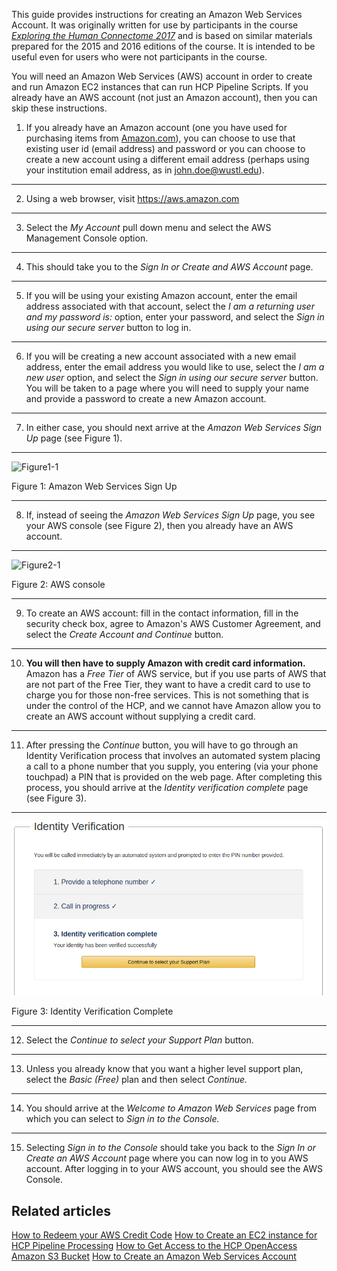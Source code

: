 This guide provides instructions for creating an Amazon Web Services Account. It was originally written for use by participants in the course *[Exploring the Human Connectome 2017](https://store.humanconnectome.org/courses/2017/exploring-the-human-connectome.php)* and is based on similar materials prepared for the 2015 and 2016 editions of the course. It is intended to be useful even for users who were not participants in the course.

You will need an Amazon Web Services (AWS) account in order to create and run Amazon EC2 instances that can run HCP Pipeline Scripts. If you already have an AWS account (not just an Amazon account), then you can skip these instructions.

1. If you already have an Amazon account (one you have used for purchasing items from [Amazon.com](http://Amazon.com)), you can choose to use that existing user id (email address) and password or you can choose to create a new account using a different email address (perhaps using your institution email address, as in [john.doe@wustl.edu](mailto:john.doe@wustl.edu)).  


---
2. Using a web browser, visit <https://aws.amazon.com>

---
3. Select the *My Account* pull down menu and select the AWS Management Console option.  


---
4. This should take you to the *Sign In or Create and AWS Account* page.  


---
5. If you will be using your existing Amazon account, enter the email address associated with that account, select the *I am a returning user and my password is:* option, enter your password, and select the *Sign in using our secure server* button to log in.

---
6. If you will be creating a new account associated with a new email address, enter the email address you would like to use, select the *I am a new user* option, and select the *Sign in using our secure server* button. You will be taken to a page where you will need to supply your name and provide a password to create a new Amazon account.

---
7. In either case, you should next arrive at the *Amazon Web Services Sign Up* page (see Figure 1).  


---
![Figure1-1](https://github.com/jese11/HCP-wiki-public/assets/7256156/ab7e4725-50f7-4652-a055-ea6c2ef13d21)
 
  
Figure 1: Amazon Web Services Sign Up  
  


---
8. If, instead of seeing the *Amazon Web Services Sign Up* page, you see your AWS console (see Figure 2), then you already have an AWS account.  


---
![Figure2-1](https://github.com/jese11/HCP-wiki-public/assets/7256156/a4754980-f241-445f-a468-8e49d7a282b8)

Figure 2: AWS console  
  


---
9. To create an AWS account: fill in the contact information, fill in the security check box, agree to Amazon's AWS Customer Agreement, and select the *Create Account and Continue* button.

---
10. **You will then have to supply Amazon with credit card information.** Amazon has a *Free Tier* of AWS service, but if you use parts of AWS that are not part of the Free Tier, they want to have a credit card to use to charge you for those non-free services. This is not something that is under the control of the HCP, and we cannot have Amazon allow you to create an AWS account without supplying a credit card.

---
11. After pressing the *Continue* button, you will have to go through an Identity Verification process that involves an automated system placing a call to a phone number that you supply, you entering (via your phone touchpad) a PIN that is provided on the web page. After completing this process, you should arrive at the *Identity verification complete* page (see Figure 3).  


---

  
  ![](./assets/Figure3.png)   
  
Figure 3: Identity Verification Complete  
  


---
12. Select the *Continue to select your Support Plan* button.

---
13. Unless you already know that you want a higher level support plan, select the *Basic (Free)* plan and then select *Continue.* 

---
14. You should arrive at the *Welcome to Amazon Web Services* page from which you can select to *Sign in to the Console.* 

---
15. Selecting *Sign in to the Console* should take you back to the *Sign In or Create an AWS Account* page where you can now log in to you AWS account. After logging in to your AWS account, you should see the AWS Console.


## Related articles

[How to Redeem your AWS Credit Code](./How%20to%20Redeem%20your%20AWS%20Credit%20Code.md)
[How to Create an EC2 instance for HCP Pipeline Processing](./How%20to%20Create%20an%20EC2%20instance%20for%20HCP%20Pipeline%20Processing.md)
[How to Get Access to the HCP OpenAccess Amazon S3 Bucket](./How%20to%20Get%20Access%20to%20the%20HCP%20OpenAccess%20Amazon%20S3$20Bucket.md)
[How to Create an Amazon Web Services Account](./How%20to%20Create%20an%20Amazon%20Web%20Services%20Account.md)
  


  
